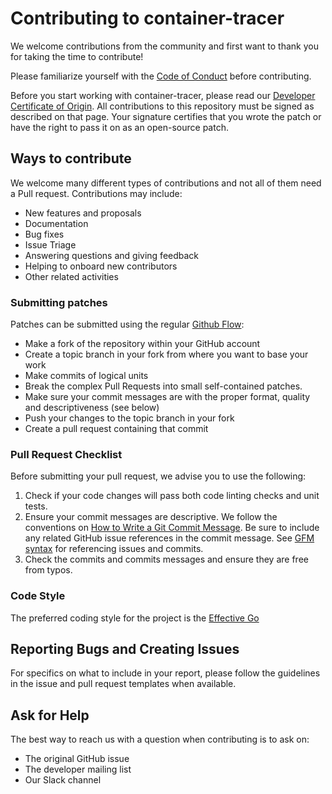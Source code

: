 
# Contributing to container-tracer

We welcome contributions from the community and first want to thank you for taking the time to contribute!

Please familiarize yourself with the [Code of Conduct](https://github.com/vmware/.github/blob/main/CODE_OF_CONDUCT.md)
before contributing.

Before you start working with container-tracer, please read our [Developer Certificate of Origin](https://cla.vmware.com/dco).
All contributions to this repository must be signed as described on that page. Your signature certifies that you wrote the patch
or have the right to pass it on as an open-source patch.

## Ways to contribute

We welcome many different types of contributions and not all of them need a Pull request. Contributions may include:

* New features and proposals
* Documentation
* Bug fixes
* Issue Triage
* Answering questions and giving feedback
* Helping to onboard new contributors
* Other related activities

### Submitting patches

Patches can be submitted using the regular [Github Flow](https://docs.github.com/en/get-started/quickstart/github-flow):

* Make a fork of the repository within your GitHub account
* Create a topic branch in your fork from where you want to base your work
* Make commits of logical units
* Break the complex Pull Requests into small self-contained patches.
* Make sure your commit messages are with the proper format, quality and descriptiveness (see below)
* Push your changes to the topic branch in your fork
* Create a pull request containing that commit

### Pull Request Checklist

Before submitting your pull request, we advise you to use the following:

1. Check if your code changes will pass both code linting checks and unit tests.
2. Ensure your commit messages are descriptive. We follow the conventions on
	[How to Write a Git Commit Message](http://chris.beams.io/posts/git-commit/).
	Be sure to include any related GitHub issue references in the commit message.
	See [GFM syntax](https://guides.github.com/features/mastering-markdown/#GitHub-flavored-markdown)
	for referencing issues and commits.
3. Check the commits and commits messages and ensure they are free from typos.

### Code Style

The preferred coding style for the project is the [Effective Go](https://go.dev/doc/effective_go)

## Reporting Bugs and Creating Issues

For specifics on what to include in your report, please follow the guidelines in the issue and pull request templates when available.

## Ask for Help

The best way to reach us with a question when contributing is to ask on:

* The original GitHub issue
* The developer mailing list
* Our Slack channel